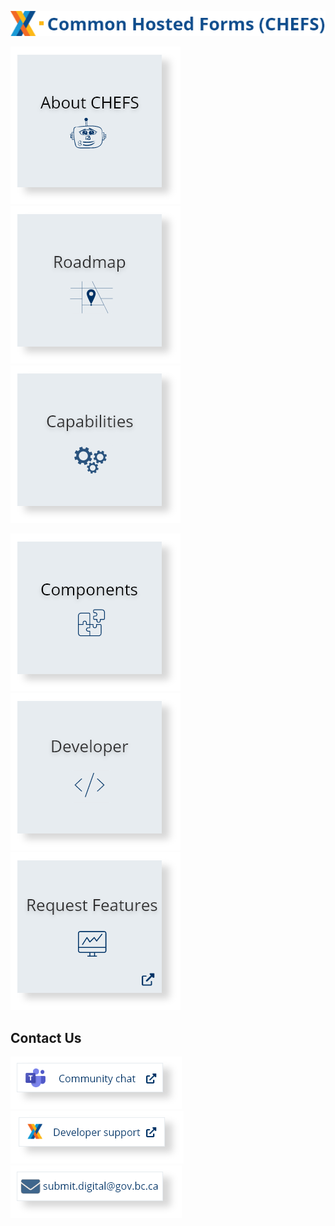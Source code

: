 
![img](images/chefs_text.png)

 [![img](images/about-chefs.png) ](About-CHEFS) 
[![img](images/roadmap.png) ](Product-Roadmap)
  [![img](images/capabilities.png) ](CHEFS-Capabilities)

 [![img](images/components.png) ](CHEFS-Components) 
[![img](images/developer.png) ](Developer)[![img](images/request_features.png) ](https://chefs-fider.apps.silver.devops.gov.bc.ca/)


 ## Contact Us
[![img](images/community_chat.png) ](https://teams.microsoft.com/l/channel/19%3a34b9d4b4deb54eebaa9be8bc1ccf02f7%40thread.tacv2/CHEFS?groupId=bef8086f-20c7-43a4-bd07-29ce764e818c&tenantId=6fdb5200-3d0d-4a8a-b036-d3685e359adc)
[![img](images/developer_support.png) ](https://chat.developer.gov.bc.ca/channel/common-components)
<a href="mailto:submit.digital@gov.bc.ca?subject=Subject%20Line&body=Body%20Text" target="_blank">
  <img src="images/email.png" alt="Image description">
</a> 





